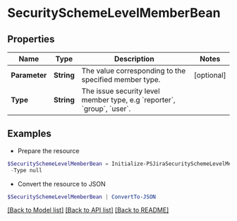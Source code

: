 # SecuritySchemeLevelMemberBean
## Properties

Name | Type | Description | Notes
------------ | ------------- | ------------- | -------------
**Parameter** | **String** | The value corresponding to the specified member type. | [optional] 
**Type** | **String** | The issue security level member type, e.g &#x60;reporter&#x60;, &#x60;group&#x60;, &#x60;user&#x60;. | 

## Examples

- Prepare the resource
```powershell
$SecuritySchemeLevelMemberBean = Initialize-PSJiraSecuritySchemeLevelMemberBean  -Parameter null `
 -Type null
```

- Convert the resource to JSON
```powershell
$SecuritySchemeLevelMemberBean | ConvertTo-JSON
```

[[Back to Model list]](../README.md#documentation-for-models) [[Back to API list]](../README.md#documentation-for-api-endpoints) [[Back to README]](../README.md)

